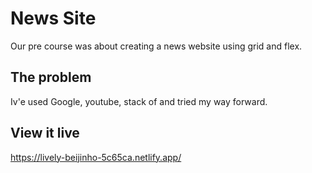 # News Site

Our pre course was about creating a news website using grid and flex.

## The problem

Iv'e used Google, youtube, stack of and tried my way forward.

## View it live

https://lively-beijinho-5c65ca.netlify.app/
